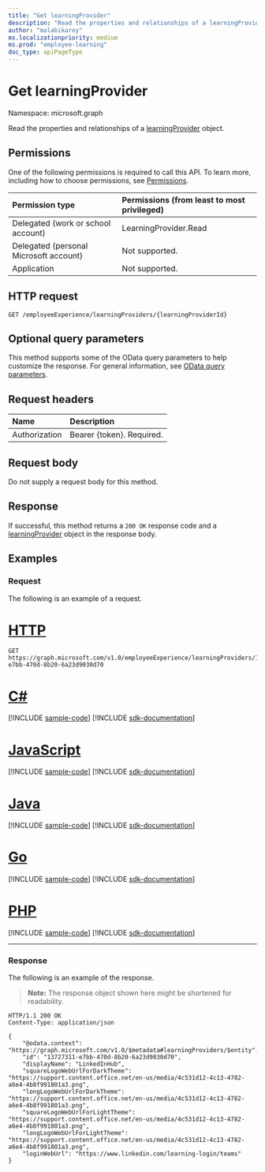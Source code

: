 ```yaml
---
title: "Get learningProvider"
description: "Read the properties and relationships of a learningProvider object."
author: "malabikaroy"
ms.localizationpriority: medium
ms.prod: "employee-learning"
doc_type: apiPageType
---
```


# Get learningProvider

Namespace: microsoft.graph

Read the properties and relationships of a [learningProvider](../resources/learningprovider.md) object.

## Permissions

One of the following permissions is required to call this API. To learn more, including how to choose permissions, see [Permissions](/graph/permissions-reference).

|Permission type|Permissions (from least to most privileged)|
|:---|:---|
|Delegated (work or school account)|LearningProvider.Read|
|Delegated (personal Microsoft account)|Not supported.|
|Application|Not supported.|

## HTTP request

<!-- {
  "blockType": "ignored"
}
-->
``` http
GET /employeeExperience/learningProviders/{learningProviderId}
```

## Optional query parameters

This method supports some of the OData query parameters to help customize the response. For general information, see [OData query parameters](/graph/query-parameters).

## Request headers

|Name|Description|
|:---|:---|
|Authorization|Bearer {token}. Required.|

## Request body

Do not supply a request body for this method.

## Response

If successful, this method returns a `200 OK` response code and a [learningProvider](../resources/learningprovider.md) object in the response body.

## Examples

### Request

The following is an example of a request.

# [HTTP](#tab/http)
<!-- {
  "blockType": "request",
  "name": "get_learningprovider"
}
-->
``` http
GET https://graph.microsoft.com/v1.0/employeeExperience/learningProviders/13727311-e7bb-470d-8b20-6a23d9030d70
```

# [C#](#tab/csharp)
[!INCLUDE [sample-code](../includes/snippets/csharp/get-learningprovider-csharp-snippets.md)]
[!INCLUDE [sdk-documentation](../includes/snippets/snippets-sdk-documentation-link.md)]

# [JavaScript](#tab/javascript)
[!INCLUDE [sample-code](../includes/snippets/javascript/get-learningprovider-javascript-snippets.md)]
[!INCLUDE [sdk-documentation](../includes/snippets/snippets-sdk-documentation-link.md)]

# [Java](#tab/java)
[!INCLUDE [sample-code](../includes/snippets/java/get-learningprovider-java-snippets.md)]
[!INCLUDE [sdk-documentation](../includes/snippets/snippets-sdk-documentation-link.md)]

# [Go](#tab/go)
[!INCLUDE [sample-code](../includes/snippets/go/get-learningprovider-go-snippets.md)]
[!INCLUDE [sdk-documentation](../includes/snippets/snippets-sdk-documentation-link.md)]

# [PHP](#tab/php)
[!INCLUDE [sample-code](../includes/snippets/php/get-learningprovider-php-snippets.md)]
[!INCLUDE [sdk-documentation](../includes/snippets/snippets-sdk-documentation-link.md)]

---

### Response

The following is an example of the response.

>**Note:** The response object shown here might be shortened for readability.

<!-- {
  "blockType": "response",
  "truncated": true,
  "@odata.type": "microsoft.graph.learningProvider"
}
-->
``` http
HTTP/1.1 200 OK
Content-Type: application/json

{
    "@odata.context": "https://graph.microsoft.com/v1.0/$metadata#learningProviders/$entity",
    "id": "13727311-e7bb-470d-8b20-6a23d9030d70",
    "displayName": "LinkedInHub",
    "squareLogoWebUrlForDarkTheme": "https://support.content.office.net/en-us/media/4c531d12-4c13-4782-a6e4-4b8f991801a3.png",
    "longLogoWebUrlForDarkTheme": "https://support.content.office.net/en-us/media/4c531d12-4c13-4782-a6e4-4b8f991801a3.png",
    "squareLogoWebUrlForLightTheme": "https://support.content.office.net/en-us/media/4c531d12-4c13-4782-a6e4-4b8f991801a3.png",
    "longLogoWebUrlForLightTheme": "https://support.content.office.net/en-us/media/4c531d12-4c13-4782-a6e4-4b8f991801a3.png",
    "loginWebUrl": "https://www.linkedin.com/learning-login/teams"
}
```
